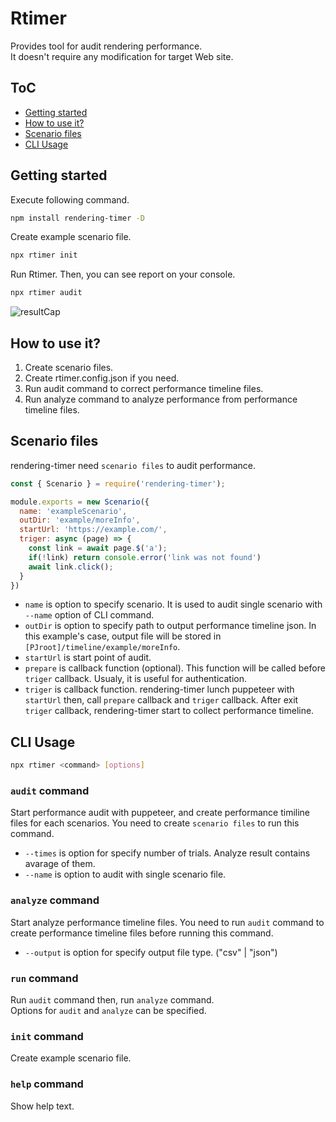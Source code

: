 # Rtimer

Provides tool for audit rendering performance.  
It doesn't require any modification for target Web site. 

## <a name='ToC'></a>ToC
* [Getting started](#Gettingstarted)
* [How to use it?](#Howtouseit)
* [Scenario files](#Scenariofiles)
* [CLI Usage](#CLIUsage)

## <a name='Gettingstarted'></a>Getting started
Execute following command.

```sh
npm install rendering-timer -D
```

Create example scenario file.

```sh
npx rtimer init
```

Run Rtimer. Then, you can see report on your console.

```sh
npx rtimer audit
```

![resultCap](https://user-images.githubusercontent.com/28699942/134814855-b104888a-e7ce-468a-b565-880484767acf.png)

## <a name='Howtouseit'></a>How to use it?

1. Create scenario files.
2. Create rtimer.config.json if you need.
3. Run audit command to correct performance timeline files.
4. Run analyze command to analyze performance from performance timeline files.

## <a name='Scenariofiles'></a>Scenario files
rendering-timer need `scenario files` to audit performance.

```js
const { Scenario } = require('rendering-timer');

module.exports = new Scenario({
  name: 'exampleScenario',
  outDir: 'example/moreInfo',
  startUrl: 'https://example.com/',
  triger: async (page) => {
    const link = await page.$('a');
    if(!link) return console.error('link was not found')
    await link.click();
  } 
})
```
- `name` is option to specify scenario. It is used to audit single scenario with `--name` option of CLI command.
- `outDir` is option to specify path to output performance timeline json. In this example's case, output file will be stored in `[PJroot]/timeline/example/moreInfo`.
- `startUrl` is start point of audit.
- `prepare` is callback function (optional). This function will be called before `triger` callback. Usualy, it is useful for authentication.
- `triger` is callback function.  rendering-timer lunch puppeteer with `startUrl` then, call `prepare` callback and `triger` callback. After exit `triger` callback, rendering-timer start to collect performance timeline.

## <a name='CLIUsage'></a>CLI Usage

```sh
npx rtimer <command> [options]
```

### <a name='auditcommand'></a>`audit` command

Start performance audit with puppeteer, and create performance timiline files for each scenarios.
You need to create `scenario files` to run this command.
- `--times` is option for specify number of trials. Analyze result contains avarage of them.
- `--name` is option to audit with single scenario file.

### <a name='analyzecommand'></a>`analyze` command

Start analyze performance timeline files.
You need to run `audit` command to create performance timeline files before running this command.
- `--output` is option for specify output file type. ("csv" | "json")

### <a name='runcommand'></a>`run` command

Run `audit` command then, run `analyze` command.  
Options for `audit` and `analyze` can be specified.

### <a name='initcommand'></a>`init` command

Create example scenario file.

### <a name='helpcommand'></a>`help` command

Show help text.
